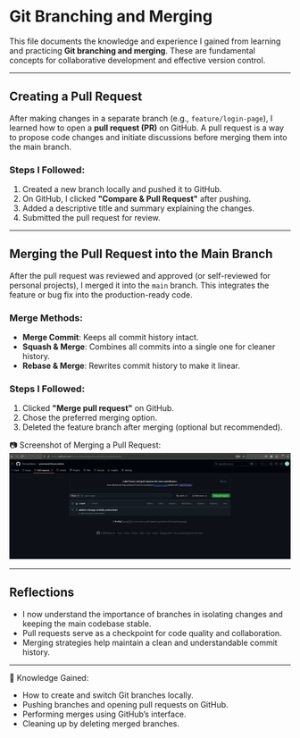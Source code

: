 # Git Branching and Merging

This file documents the knowledge and experience I gained from learning and practicing **Git branching and merging**. These are fundamental concepts for collaborative development and effective version control.

---

## Creating a Pull Request

After making changes in a separate branch (e.g., `feature/login-page`), I learned how to open a **pull request (PR)** on GitHub. A pull request is a way to propose code changes and initiate discussions before merging them into the main branch.

### Steps I Followed:
1. Created a new branch locally and pushed it to GitHub.
2. On GitHub, I clicked **"Compare & Pull Request"** after pushing.
3. Added a descriptive title and summary explaining the changes.
4. Submitted the pull request for review.


---

## Merging the Pull Request into the Main Branch

After the pull request was reviewed and approved (or self-reviewed for personal projects), I merged it into the `main` branch. This integrates the feature or bug fix into the production-ready code.

### Merge Methods:
- **Merge Commit**: Keeps all commit history intact.
- **Squash & Merge**: Combines all commits into a single one for cleaner history.
- **Rebase & Merge**: Rewrites commit history to make it linear.

### Steps I Followed:
1. Clicked **"Merge pull request"** on GitHub.
2. Chose the preferred merging option.
3. Deleted the feature branch after merging (optional but recommended).

📷 Screenshot of Merging a Pull Request:  
![Merging PR](../01.Git/img/git-pull-req.png)

---

## Reflections

- I now understand the importance of branches in isolating changes and keeping the main codebase stable.
- Pull requests serve as a checkpoint for code quality and collaboration.
- Merging strategies help maintain a clean and understandable commit history.

---

🧠 Knowledge Gained:
- How to create and switch Git branches locally.
- Pushing branches and opening pull requests on GitHub.
- Performing merges using GitHub’s interface.
- Cleaning up by deleting merged branches.

